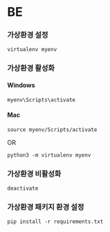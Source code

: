 # BE

### 가상환경 설정

```
virtualenv myenv
```

### 가상환경 활성화

#### Windows

```
myenv\Scripts\activate
```

#### Mac

```
source myenv/Scripts/activate
```

OR

```
python3 -m virtualenv myenv
```

### 가상환경 비활성화

```
deactivate
```

### 가상환경 패키지 환경 설정

```
pip install -r requirements.txt
```
